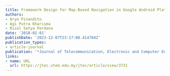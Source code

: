 ```yaml
---
title: Framework Design for Map-Based Navigation in Google Android Platform
authors:
- Aryo Pinandito
- Agi Putra Kharisma
- Rizal Setya Perdana
date: '2018-02-01'
publishDate: '2023-12-07T23:17:08.414704Z'
publication_types:
- article-journal
publication: '*Journal of Telecommunication, Electronic and Computer Engineering (JTEC)*'
links:
- name: URL
  url: https://jtec.utem.edu.my/jtec/article/view/3731
---
```

